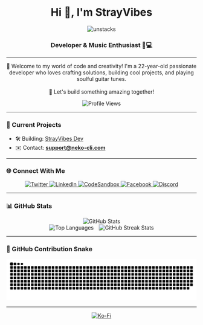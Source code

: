 <h1 align="center">Hi 👋, I'm StrayVibes</h1>
<div align="center"> 
  <img src="https://i.imgur.com/1DM7scq.png" alt="unstacks" width="250" />
</div>

<h3 align="center">Developer & Music Enthusiast 🎸💻</h3>

---

<div align="center">
  <p>
    👋 Welcome to my world of code and creativity! I'm a 22-year-old passionate developer who loves crafting solutions, building cool projects, and playing soulful guitar tunes.  
    <br><br> 
    🚀 Let's build something amazing together!
  </p>
</div>

<p align="center">
  <img src="https://komarev.com/ghpvc/?username=strayvibes&label=Visitors&color=blue&style=flat-square" alt="Profile Views" />
</p>

---

### 🚀 Current Projects
- 🛠️ Building: [StrayVibes Dev](https://github.com/StrayVibes)  
- ✉️ Contact: **[support@neko-cli.com](mailto:support@neko-cli.com)**  

---

### 🌐 Connect With Me
<p align="center">
  <a href="https://twitter.com/NekoCLI" target="_blank">
    <img src="https://img.shields.io/badge/Twitter-%231DA1F2.svg?style=for-the-badge&logo=Twitter&logoColor=white" alt="Twitter" />
  </a>
  <a href="https://linkedin.com/in/strayvibes" target="_blank">
    <img src="https://img.shields.io/badge/LinkedIn-%230A66C2.svg?style=for-the-badge&logo=linkedin&logoColor=white" alt="LinkedIn" />
  </a>
  <a href="https://codesandbox.com/strayvibes" target="_blank">
    <img src="https://img.shields.io/badge/CodeSandbox-%23000000.svg?style=for-the-badge&logo=CodeSandbox&logoColor=white" alt="CodeSandbox" />
  </a>
  <a href="https://fb.com/thomasgarau2002" target="_blank">
    <img src="https://img.shields.io/badge/Facebook-%231877F2.svg?style=for-the-badge&logo=Facebook&logoColor=white" alt="Facebook" />
  </a>
  <a href="https://discord.gg/NPa6DtPtMU" target="_blank">
    <img src="https://img.shields.io/badge/Discord-%237289DA.svg?style=for-the-badge&logo=discord&logoColor=white" alt="Discord" />
  </a>
</p>

---

### 📊 GitHub Stats
<div align="center">
  <img src="https://github-readme-stats.vercel.app/api?username=strayvibes&show_icons=true&theme=transparent&hide_border=true" alt="GitHub Stats" />
  <br />


  <div>
    <img src="https://github-readme-stats.vercel.app/api/top-langs/?username=strayvibes&layout=compact&theme=transparent&hide_border=true" alt="Top Languages" style="display: inline-block; margin-right: 10px;" />
    <img src="https://streak-stats.demolab.com/?user=strayvibes&theme=transparent&hide_border=true" alt="GitHub Streak Stats" style="display: inline-block;" />
  </div>
</div>

---

### 🐍 GitHub Contribution Snake
<div align="center">
  <picture>
    <source media="(prefers-color-scheme: dark)" srcset="https://raw.githubusercontent.com/platane/snk/output/github-contribution-grid-snake-dark.svg" />
    <source media="(prefers-color-scheme: light)" srcset="https://raw.githubusercontent.com/platane/snk/output/github-contribution-grid-snake.svg" />
    <img alt="GitHub Contribution Snake" src="https://raw.githubusercontent.com/platane/snk/output/github-contribution-grid-snake-dark.svg" />
  </picture>
</div>

---

<p align="center">
  <a href="https://ko-fi.com/strayvibes" target="_blank">
    <img src="https://img.shields.io/badge/Ko--Fi-Support%20Me!-F16061?style=for-the-badge&logo=ko-fi&logoColor=white" alt="Ko-Fi" />
  </a>
</p>
